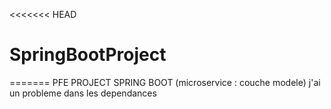 <<<<<<< HEAD
# SpringBootProject
=======
PFE PROJECT
SPRING BOOT
(microservice : couche modele)
j'ai un probleme dans les dependances
